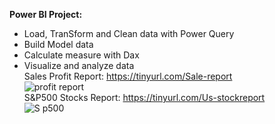 **Power BI Project:**  
  * Load, TranSform and Clean data with Power Query
  * Build Model data
  * Calculate measure with Dax
  * Visualize and analyze data  
Sales Profit Report: 
  https://tinyurl.com/Sale-report  
  ![profit report](https://user-images.githubusercontent.com/97028005/211484073-c800221d-e4c7-4ca7-aa64-49217fe00416.png)  
S&P500 Stocks Report:
  https://tinyurl.com/Us-stockreport  
  ![S p500](https://user-images.githubusercontent.com/97028005/211484082-9dd00f32-c674-49f1-8b99-e2e5e0b0a2db.png)  
